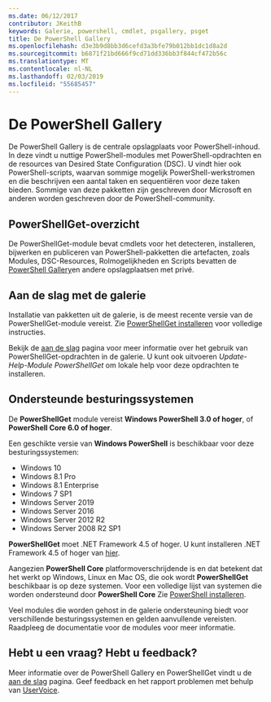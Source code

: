 ```yaml
---
ms.date: 06/12/2017
contributor: JKeithB
keywords: Galerie, powershell, cmdlet, psgallery, psget
title: De PowerShell Gallery
ms.openlocfilehash: d3e3b9d8bb3d6cefd3a3bfe79b012bb1dc1d8a2d
ms.sourcegitcommit: b6871f21bd666f9cd71dd336bb3f844cf472b56c
ms.translationtype: MT
ms.contentlocale: nl-NL
ms.lasthandoff: 02/03/2019
ms.locfileid: "55685457"
---
```

# <a name="the-powershell-gallery"></a>De PowerShell Gallery

De PowerShell Gallery is de centrale opslagplaats voor PowerShell-inhoud. In deze vindt u nuttige PowerShell-modules met PowerShell-opdrachten en de resources van Desired State Configuration (DSC).
U vindt hier ook PowerShell-scripts, waarvan sommige mogelijk PowerShell-werkstromen en die beschrijven een aantal taken en sequentiëren voor deze taken bieden. Sommige van deze pakketten zijn geschreven door Microsoft en anderen worden geschreven door de PowerShell-community.

## <a name="powershellget-overview"></a>PowerShellGet-overzicht

De PowerShellGet-module bevat cmdlets voor het detecteren, installeren, bijwerken en publiceren van PowerShell-pakketten die artefacten, zoals Modules, DSC-Resources, Rolmogelijkheden en Scripts bevatten de [PowerShell Gallery](https://www.PowerShellGallery.com)en andere opslagplaatsen met privé.

## <a name="getting-started-with-the-gallery"></a>Aan de slag met de galerie

Installatie van pakketten uit de galerie, is de meest recente versie van de PowerShellGet-module vereist.
Zie [PowerShellGet installeren](installing-psget.md) voor volledige instructies.

Bekijk de [aan de slag](getting-started.md) pagina voor meer informatie over het gebruik van PowerShellGet-opdrachten in de galerie. U kunt ook uitvoeren *Update-Help-Module PowerShellGet* om lokale help voor deze opdrachten te installeren.

## <a name="supported-operating-systems"></a>Ondersteunde besturingssystemen

De **PowerShellGet** module vereist **Windows PowerShell 3.0 of hoger**, of **PowerShell Core 6.0 of hoger**.

Een geschikte versie van **Windows PowerShell** is beschikbaar voor deze besturingssystemen:

- Windows 10
- Windows 8.1 Pro
- Windows 8.1 Enterprise
- Windows 7 SP1
- Windows Server 2019
- Windows Server 2016
- Windows Server 2012 R2
- Windows Server 2008 R2 SP1

**PowerShellGet** moet .NET Framework 4.5 of hoger. U kunt installeren .NET Framework 4.5 of hoger van [hier](https://msdn.microsoft.com/library/5a4x27ek.aspx).

Aangezien **PowerShell Core** platformoverschrijdende is en dat betekent dat het werkt op Windows, Linux en Mac OS, die ook wordt **PowerShellGet** beschikbaar is op deze systemen. Voor een volledige lijst van systemen die worden ondersteund door **PowerShell Core** Zie [PowerShell installeren](/powershell/scripting/setup/installing-powershell).

Veel modules die worden gehost in de galerie ondersteuning biedt voor verschillende besturingssystemen en gelden aanvullende vereisten. Raadpleeg de documentatie voor de modules voor meer informatie.

## <a name="got-a-question-have-feedback"></a>Hebt u een vraag? Hebt u feedback?

Meer informatie over de PowerShell Gallery en PowerShellGet vindt u de [aan de slag](getting-started.md) pagina. Geef feedback en het rapport problemen met behulp van [UserVoice](http://windowsserver.uservoice.com/forums/301869-powershell).
